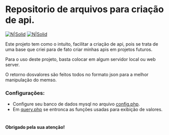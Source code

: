 # Repositorio de arquivos para criação de api.

[![N|Solid](https://cdn.discordapp.com/attachments/631607183301148672/724397007170568313/paypal.png)](https://www.paypal.com/cgi-bin/webscr?cmd=_donations&business=fabinhoec2210@gmail.com&item_name=F%C3%A1bio&currency_code=BRL)  [![N|Solid](https://cdn.discordapp.com/attachments/631607183301148672/724397005543178270/picpay.png)](https://app.picpay.com/user/smuu)


Este projeto tem como o intuito, facilitar a criação de api, pois se trata de uma base que criei para de fato criar minhas apis em projetos futuros.


Para o uso deste projeto, basta colocar em algum servidor local ou web server.

O retorno dosvalores são feitos todos no formato json para a melhor manipulação do memso.


### Configurações:
- Configure seu banco de dados mysql no arquivo [config.php](/config.php).
- Em [query.php](/query.php) se entronca as funções usadas para exibição de valores.
#
#


**Obrigado pela sua atenção!**
